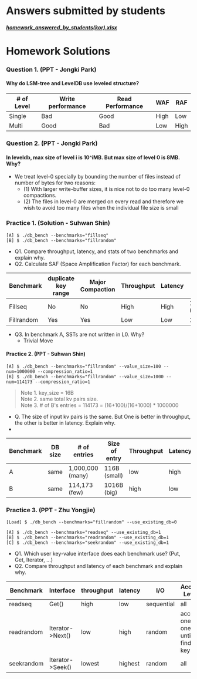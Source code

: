 # Answers submitted by students
##### [homework_answered_by_students(kor).xlsx](./homework_answered_by_students(kor).xlsx)


# Homework Solutions
### Question 1. (PPT - Jongki Park)
#### Why do LSM-tree and LevelDB use leveled structure? 
|# of Level|Write performance|Read Performance|WAF|RAF|
|--|--|--|--|--|
|Single|Bad|Good|High|Low|
|Multi|Good|Bad|Low|High|

### Question 2. (PPT - Jongki Park) 
#### In leveldb, max size of level i is 10^iMB. But max size of level 0 is 8MB. Why? 
* We treat level-0 specially by bounding the number of files instead of number of bytes for two reasons:
    - (1) With larger write-buffer sizes, it is nice not to do too many level-0 compactions.
    - (2) The files in level-0 are merged on every read and therefore we wish to avoid too many files when the individual file size is small

### Practice 1. (Solution - Suhwan Shin)
```
[A] $ ./db_bench --benchmarks="fillseq" 
[B] $ ./db_bench --benchmarks="fillrandom"
```

* Q1. Compare throughput, latency, and stats of two benchmarks and explain why.
* Q2. Calculate SAF (Space Amplification Factor) for each benchmark.

| Benchmark | duplicate key range  | Major Compaction | Throughput | Latency | SAF      |
|-----------|----------------------|------------------|------------|---------|----------|
| Fillseq   | No                   | No               | High       | High    | 1 (0.98) |
| Fillrandom| Yes                  | Yes              | Low        | Low     | 1.275    |
* Q3. In benchmark A, SSTs are not written in L0. Why?
    - Trivial Move

#### Practice 2. (PPT - Suhwan Shin)
```
[A] $ ./db_bench --benchmarks="fillrandom" --value_size=100 --num=1000000 --compression_ratio=1
[B] $ ./db_bench --benchmarks="fillrandom" --value_size=1000 --num=114173 --compression_ratio=1
```
> Note 1. key_size = 16B  
> Note 2. same total kv pairs size.  
> Note 3. # of B's entries = 114173 = (16+100)/(16+1000) * 1000000 

* Q. The size of input kv pairs is the same. But One is better in throughput, the other is better in latency. Explain why.
* 
| Benchmark | DB size | # of entries     | Size of entry | Throughput | Latency |
|-----------|---------|------------------|---------------|------------|---------|
| A         | same    | 1,000,000 (many) | 116B (small)  | low        | high    |
| B         | same    | 114,173 (few)    | 1016B (big)   | high       | low     |

### Practice 3. (PPT - Zhu Yongjie)
```
[Load] $ ./db_bench --benchmarks="fillrandom" --use_existing_db=0

[A] $ ./db_bench --benchmarks="readseq" --use_existing_db=1
[B] $ ./db_bench --benchmarks="readrandom" --use_existing_db=1
[C] $ ./db_bench --benchmarks="seekrandom" --use_existing_db=1
````
* Q1. Which user key-value interface does each benchmark use? (Put, Get, Iterator, ...)
* Q2. Compare throughput and latency of each benchmark and explain why.

| Benchmark  | Interface        | throughput | latency | I/O        | Access Level |
|------------|------------------|------------|---------|------------|--------------|
| readseq    | Get()            | high    | low  | sequential | all          |
| readrandom | Iterator->Next() |     low       |     high    | random     | access one by one </br> until find the key  |
| seekrandom | Iterator->Seek() | lowest     | highest  | random     | all          |








